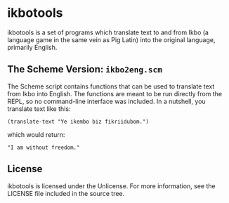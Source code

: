 # ikbotools
ikbotools is a set of programs which translate text to and from Ikbo (a
language game in the same vein as Pig Latin) into the original language,
primarily English.

## The Scheme Version: `ikbo2eng.scm`
The Scheme script contains functions that can be used to translate text
from Ikbo into English.  The functions are meant to be run directly from
the REPL, so no command-line interface was included.  In a nutshell,
you translate text like this:

    (translate-text "Ye ikembo biz fikriidubom.")

which would return:

    "I am without freedom."

## License
ikbotools is licensed under the Unlicense.  For more information, see
the LICENSE file included in the source tree.
